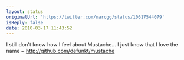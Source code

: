 ```yaml
---
layout: status
originalUrl: 'https://twitter.com/marcgg/status/10617544079'
isReply: false
date: 2010-03-17 11:43:52
---
```


I still don't know how I feel about Mustache... I just know that I love the name ~ http://github.com/defunkt/mustache
